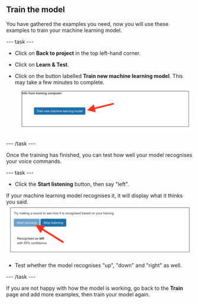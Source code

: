 ## Train the model

You have gathered the examples you need, now you will use these examples to train your machine learning model.

--- task ---

+ Click on **Back to project** in the top left-hand corner.

+ Click on **Learn & Test**.

+ Click on the button labelled **Train new machine learning model**. This may take a few minutes to complete.
![Arrow pointing to button saying Train new machine learning model](images/train-new-model.png)

--- /task ---

Once the training has finished, you can test how well your model recognises your voice commands.  

--- task ---

+ Click the **Start listening** button, then say "left". 

If your machine learning model recognises it, it will display what it thinks you said.
![Arrow pointing to the start listening button](images/test-your-model.png)

+ Test whether the model recognises "up", "down" and "right" as well.

--- /task ---

If you are not happy with how the model is working, go back to the **Train** page and add more examples, then train your model again.




